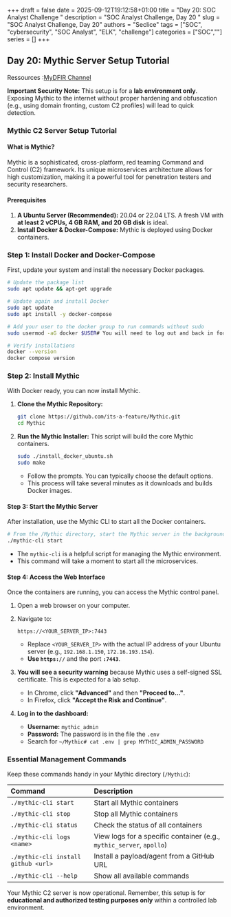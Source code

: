 +++ 
draft = false
date = 2025-09-12T19:12:58+01:00
title = "Day 20: SOC Analyst Challenge "
description = "SOC Analyst Challenge, Day 20 "
slug = "SOC Analyst Challenge, Day 20"
authors = "Seclice"
tags = ["SOC", "cybersecurity", "SOC Analyst", "ELK", "challenge"]
categories = ["SOC",""]
series = []
+++


## Day 20: Mythic Server Setup Tutorial
Ressources :[MyDFIR Channel](https://www.youtube.com/@MyDFIR/)
 
 
**Important Security Note:** This setup is for a **lab environment only**. Exposing Mythic to the internet without proper hardening and obfuscation (e.g., using domain fronting, custom C2 profiles) will lead to quick detection.


### **Mythic C2 Server Setup Tutorial**

#### **What is Mythic?**
Mythic is a sophisticated, cross-platform, red teaming Command and Control (C2) framework. Its unique microservices architecture allows for high customization, making it a powerful tool for penetration testers and security researchers.

#### **Prerequisites**
1.  **A Ubuntu Server (Recommended):** 20.04 or 22.04 LTS. A fresh VM with **at least 2 vCPUs, 4 GB RAM, and 20 GB disk** is ideal.
2.  **Install Docker & Docker-Compose:** Mythic is deployed using Docker containers.

 

### **Step 1: Install Docker and Docker-Compose**

First, update your system and install the necessary Docker packages.

```bash
# Update the package list
sudo apt update && apt-get upgrade

# Update again and install Docker
sudo apt update
sudo apt install -y docker-compose

# Add your user to the docker group to run commands without sudo
sudo usermod -aG docker $USER# You will need to log out and back in for this to take effect.

# Verify installations
docker --version
docker compose version
```

 

### **Step 2: Install Mythic**

With Docker ready, you can now install Mythic.

1.  **Clone the Mythic Repository:**
    ```bash
    git clone https://github.com/its-a-feature/Mythic.git
    cd Mythic
    ```

2.  **Run the Mythic Installer:**
    This script will build the core Mythic containers.
    ```bash
    sudo ./install_docker_ubuntu.sh
    sudo make
    ```
    *   Follow the prompts. You can typically choose the default options.
    *   This process will take several minutes as it downloads and builds Docker images.

 

#### **Step 3: Start the Mythic Server**

After installation, use the Mythic CLI to start all the Docker containers.

```bash
# From the /Mythic directory, start the Mythic server in the background
./mythic-cli start
```
*   The `mythic-cli` is a helpful script for managing the Mythic environment.
*   This command will take a moment to start all the microservices.

 

#### **Step 4: Access the Web Interface**

Once the containers are running, you can access the Mythic control panel.

1.  Open a web browser on your computer.
2.  Navigate to:
    ```
    https://<YOUR_SERVER_IP>:7443
    ```
    *   Replace `<YOUR_SERVER_IP>` with the actual IP address of your Ubuntu server (e.g., `192.168.1.150`, `172.16.193.154`).
    *   **Use `https://`** and the port **`:7443`**.

3.  **You will see a security warning** because Mythic uses a self-signed SSL certificate. This is expected for a lab setup.
    *   In Chrome, click **"Advanced"** and then **"Proceed to..."**.
    *   In Firefox, click **"Accept the Risk and Continue"**.

4.  **Log in to the dashboard:**
    *   **Username:** `mythic_admin`
    *   **Password:** The password is in the file the `.env`
	*	Search for `~/Mythic# cat .env | grep MYTHIC_ADMIN_PASSWORD`

 

### **Essential Management Commands**

Keep these commands handy in your Mythic directory (`/Mythic`):

| Command | Description |
| :--- | :--- |
| `./mythic-cli start` | Start all Mythic containers |
| `./mythic-cli stop` | Stop all Mythic containers |
| `./mythic-cli status` | Check the status of all containers |
| `./mythic-cli logs <name>` | View logs for a specific container (e.g., `mythic_server`, `apollo`) |
| `./mythic-cli install github <url>` | Install a payload/agent from a GitHub URL |
| `./mythic-cli --help` | Show all available commands |

Your Mythic C2 server is now operational. Remember, this setup is for **educational and authorized testing purposes only** within a controlled lab environment.
